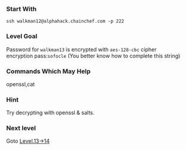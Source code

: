 ### Start With
`ssh walkman12@alphahack.chainchef.com -p 222`   

### Level Goal
Password for `walkman13` is encrypted with `aes-128-cbc` cipher   
encryption pass:`sofocle` (You better know how to complete this string)

### Commands Which May Help
openssl,cat

### Hint
Try decrypting with openssl & salts.

### Next level
Goto [Level.13->14](/Levels/Level.13->14.md)
